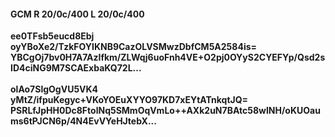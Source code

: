 #### GCM R 20/0c/400 L 20/0c/400
**ee0TFsb5eucd8Ebj**<br/>**oyYBoXe2/TzkFOYIKNB9CazOLVSMwzDbfCM5A2584is=**<br/>**YBCgOj7bv0H7A7AzIfkm/ZLWqj6uoFnh4VE+O2pj0OYyS2CYEFYp/Qsd2sID4ciNG9M7SCAExbaKQ72L...**<br/><br/>
**olAo7SlgOgVU5VK4**<br/>**yMtZ/ifpuKegyc+VKoYOEuXYYO97KD7xEYtATnkqtJQ=**<br/>**PSRLfJpHH0Dc8FtolNq5SMmOqVmLo++AXk2uN7BAtc58wlNH/oKUOaums6tPJCN6p/4N4EvVYeHJtebX...**